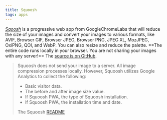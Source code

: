 ```yaml
---
title: Squoosh
tags: apps
---
```

[<cite>Sqoosh</cite>](https://squoosh.app) is a progressive web app from GoogleChromeLabs that will reduce the size of your images and convert your images to various formats, like AVIF, Browser GIF, Browser JPEG, Browser PNG, JPEG XL, MozJPEG, OxiPNG, QOI, and WebP. You can also resize and reduce the palette. ==The entire code runs locally in your browser. You are not sharing your images with any server!== The [source is on GitHub](https://github.com/GoogleChromeLabs/squoosh).

> Squoosh does not send your image to a server. All image compression processes locally.  However, Squoosh utilizes Google Analytics to collect the following:
>
> - Basic visitor data.
> - The before and after image size value.
> - If Squoosh PWA, the type of Squoosh installation.
> - If Squoosh PWA, the installation time and date.
> <footer>The Squoosh <a href="https://github.com/GoogleChromeLabs/squoosh/blob/dev/README.md#privacy ">README</a></footer>